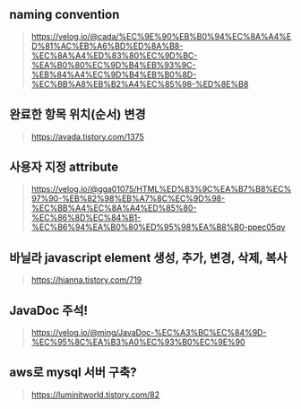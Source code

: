 ## naming convention

> https://velog.io/@cada/%EC%9E%90%EB%B0%94%EC%8A%A4%ED%81%AC%EB%A6%BD%ED%8A%B8-%EC%8A%A4%ED%83%80%EC%9D%BC-%EA%B0%80%EC%9D%B4%EB%93%9C-%EB%84%A4%EC%9D%B4%EB%B0%8D-%EC%BB%A8%EB%B2%A4%EC%85%98-%ED%8E%B8

## 완료한 항목 위치(순서) 변경

> https://avada.tistory.com/1375

## 사용자 지정 attribute

> https://velog.io/@gga01075/HTML%ED%83%9C%EA%B7%B8%EC%97%90-%EB%82%98%EB%A7%8C%EC%9D%98-%EC%BB%A4%EC%8A%A4%ED%85%80-%EC%86%8D%EC%84%B1-%EC%B6%94%EA%B0%80%ED%95%98%EA%B8%B0-ppec05qv

## 바닐라 javascript element 생성, 추가, 변경, 삭제, 복사

> https://hianna.tistory.com/719

## JavaDoc 주석!

> https://velog.io/@ming/JavaDoc-%EC%A3%BC%EC%84%9D-%EC%95%8C%EA%B3%A0%EC%93%B0%EC%9E%90

## aws로 mysql 서버 구축?

> https://luminitworld.tistory.com/82
